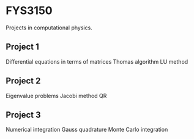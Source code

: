 # FYS3150
Projects in computational physics. 

## Project 1 
Differential equations in terms of matrices 
Thomas algorithm 
LU method 

## Project 2 
Eigenvalue problems 
Jacobi method 
QR

## Project 3
Numerical integration 
Gauss quadrature 
Monte Carlo integration
